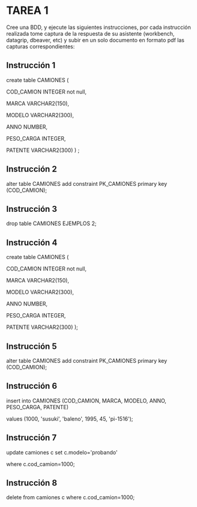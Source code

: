 # TAREA 1

Cree una BDD, y ejecute las siguientes instrucciones, por cada instrucción realizada tome captura de la respuesta de su asistente (workbench, datagrip, dbeaver, etc) y subir en un solo documento en formato pdf las capturas correspondientes:

## Instrucción 1

create table CAMIONES (

COD_CAMION INTEGER not null,

MARCA VARCHAR2(150),

MODELO VARCHAR2(300),

 ANNO NUMBER,

PESO_CARGA INTEGER,

 PATENTE VARCHAR2(300) ) ;

 

## Instrucción 2

alter table CAMIONES add constraint PK_CAMIONES primary key (COD_CAMION);

 

## Instrucción 3

drop table CAMIONES EJEMPLOS 2;

 

## Instrucción 4

create table CAMIONES (

COD_CAMION INTEGER not null,

MARCA VARCHAR2(150),

MODELO VARCHAR2(300),

ANNO NUMBER,

PESO_CARGA INTEGER,

PATENTE VARCHAR2(300) );

 

## Instrucción 5

alter table CAMIONES add constraint PK_CAMIONES primary key (COD_CAMION);

 

## Instrucción 6

insert into CAMIONES (COD_CAMION, MARCA, MODELO, ANNO, PESO_CARGA, PATENTE)

values (1000, 'susuki', 'baleno', 1995, 45, 'pi-1516');

 

## Instrucción 7

 

update camiones c set c.modelo='probando'

where c.cod_camion=1000;

 

## Instrucción 8

delete from camiones c where c.cod_camion=1000;
